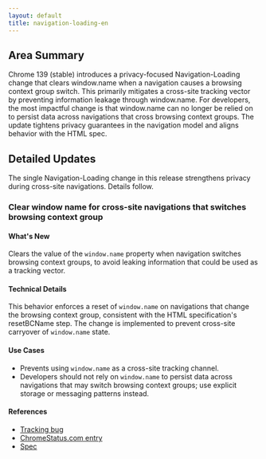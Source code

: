 ```yaml
---
layout: default
title: navigation-loading-en
---
```


## Area Summary

Chrome 139 (stable) introduces a privacy-focused Navigation-Loading change that clears window.name when a navigation causes a browsing context group switch. This primarily mitigates a cross-site tracking vector by preventing information leakage through window.name. For developers, the most impactful change is that window.name can no longer be relied on to persist data across navigations that cross browsing context groups. The update tightens privacy guarantees in the navigation model and aligns behavior with the HTML spec.

## Detailed Updates

The single Navigation-Loading change in this release strengthens privacy during cross-site navigations. Details follow.

### Clear window name for cross-site navigations that switches browsing context group

#### What's New
Clears the value of the `window.name` property when navigation switches browsing context groups, to avoid leaking information that could be used as a tracking vector.

#### Technical Details
This behavior enforces a reset of `window.name` on navigations that change the browsing context group, consistent with the HTML specification's resetBCName step. The change is implemented to prevent cross-site carryover of `window.name` state.

#### Use Cases
- Prevents using `window.name` as a cross-site tracking channel.
- Developers should not rely on `window.name` to persist data across navigations that may switch browsing context groups; use explicit storage or messaging patterns instead.

#### References
- [Tracking bug](https://issues.chromium.org/issues/1090128)
- [ChromeStatus.com entry](https://chromestatus.com/feature/5962406356320256)
- [Spec](https://html.spec.whatwg.org/multipage/browsing-the-web.html#resetBCName)
